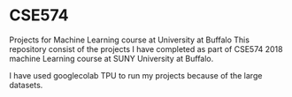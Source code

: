 # CSE574
Projects for Machine Learning course at University at Buffalo
This repository consist of the projects I have completed as part of CSE574 2018 machine Learning course at SUNY University at Buffalo.

I have used googlecolab TPU to run my projects because of the large datasets. 
